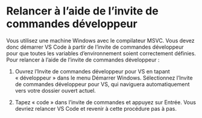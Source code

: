 <h1 data-loc-id="walkthrough.windows.title.open.dev.command.prompt">Relancer à l’aide de l’invite de commandes développeur</h1>
<p data-loc-id="walkthrough.windows.background.dev.command.prompt"> Vous utilisez une machine Windows avec le compilateur MSVC. Vous devez donc démarrer VS Code à partir de l’invite de commandes développeur pour que toutes les variables d’environnement soient correctement définies. Pour relancer à l’aide de l’invite de commandes développeur&nbsp;:</p>
<ol>
<li><p data-loc-id="walkthrough.open.command.prompt">Ouvrez l’Invite de commandes développeur pour VS en tapant «&nbsp;développeur&nbsp;» dans le menu Démarrer Windows. Sélectionnez l’Invite de commandes développeur pour VS, qui naviguera automatiquement vers votre dossier ouvert actuel.</p>
</li>
<li><p data-loc-id="walkthrough.windows.press.f5">Tapez «&nbsp;code&nbsp;» dans l’invite de commandes et appuyez sur Entrée. Vous devriez relancer VS Code et revenir à cette procédure pas à pas. </p>
</li>
</ol>